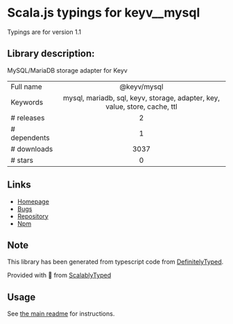 
# Scala.js typings for keyv__mysql

Typings are for version 1.1

## Library description:
MySQL/MariaDB storage adapter for Keyv

|                    |                 |
| ------------------ | :-------------: |
| Full name          | @keyv/mysql |
| Keywords           | mysql, mariadb, sql, keyv, storage, adapter, key, value, store, cache, ttl |
| # releases         | 2 |
| # dependents       | 1 |
| # downloads        | 3037 |
| # stars            | 0 |

## Links
- [Homepage](https://github.com/lukechilds/keyv-mysql)
- [Bugs](https://github.com/lukechilds/keyv-mysql/issues)
- [Repository](https://github.com/lukechilds/keyv-mysql)
- [Npm](https://www.npmjs.com/package/%40keyv%2Fmysql)
    


## Note
This library has been generated from typescript code from [DefinitelyTyped](https://definitelytyped.org).

Provided with :purple_heart: from [ScalablyTyped](https://github.com/oyvindberg/ScalablyTyped)

## Usage
See [the main readme](../../readme.md) for instructions.


